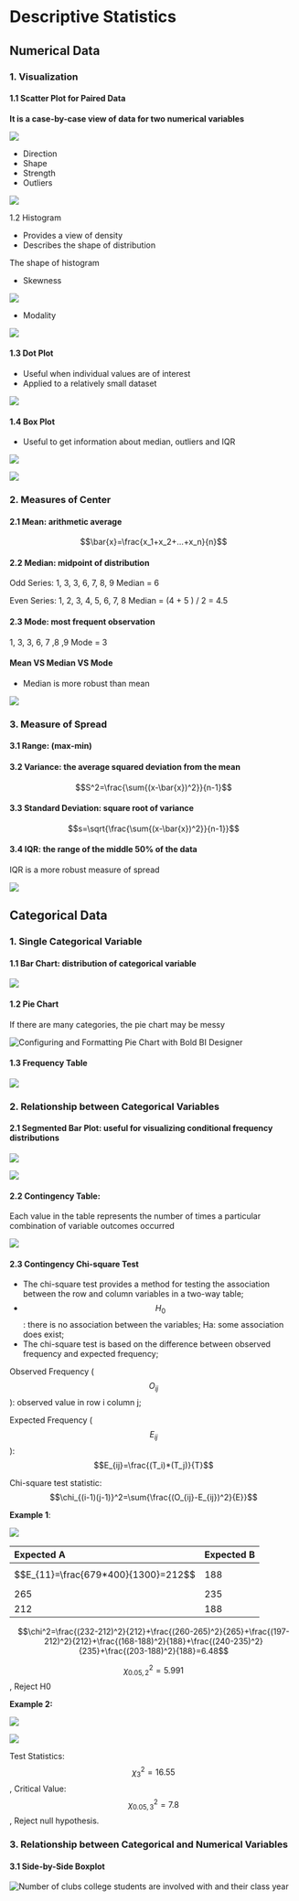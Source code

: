 # Descriptive Statistics

## **Numerical Data**

### **1. Visualization**

#### **1.1 Scatter Plot for Paired Data**

**It is a case-by-case view of data for two numerical variables**

![](https://lh6.googleusercontent.com/7szVcsXr50JvOFP7DZC8nhODJ7QS_5AVhSaLMTex6813fkUm_geQbTbx25-UWa4BQZhy4Gk6OmFy38A-3tp6hioGsXAmC1HU9y5qB9ZCypZ2T-BYWa4AkdqQ2dIRVHzMGx0hH62JmMc)

* Direction
* Shape
* Strength
* Outliers

![](https://lh3.googleusercontent.com/O7cOiFmYMsFqJ0iatiOxpv-2MEvoDykfuC6410SO2FHU1OXfGIgOsb83GPj-HuI8j6ImPahHKViSZDcHCXa6qHotu_03Af3FzsUZ-PkfmRGNkC9qFzZje3yi4vw4Bi3k_aGx4Ja6p3M)

1.2 Histogram

* Provides a view of density
* Describes the shape of distribution

The shape of histogram

* Skewness

![](https://lh3.googleusercontent.com/HMzPbPXCamNCL6iVrcZIBWvGFS6865EyUejxOcde0Zanv9ZTSLK65hy3Jz3gyfU5SkrnzXwQC5yPShiAplLvyVU-5IqBLqghibWTIy9mMZxahXFoWrGjZKWD5X9sBBaoIujHCBvDVHg)

* Modality

![](https://lh6.googleusercontent.com/CEZ9P0I_Laxgp4JOFiNFh6v8zOOBK1ksXxowoY-w68RtBCoo5MUh8LqeKo6HHHPy0zL-wbShdmKWWleMDTGZTiZaGuGHZeMNX5zXI3-UizHRTvSrx1ZHxirpCH045gftqIeKL2c5ZE0)

#### 1.3 Dot Plot

* Useful when individual values are of interest
* Applied to a relatively small dataset

![](https://lh6.googleusercontent.com/nJs1ZRDWLoksHn186RbCplkefTQwTYLGPzOOtVmUTtZCrXGXqW9DVcx7E0WnztpxKQvUPH79iiiRhxG5v4Vdun0kEObcf4HkHXSPWpPL6jwWd74jrNCDf2ZEliddVKWyPAiG_Klz5DE)

#### 1.4 Box Plot

* Useful to get information about median, outliers and IQR

![](https://lh5.googleusercontent.com/BCn05Lqd6B8uAWe6SuGBjMmBPfEySe9ktlUcNmq16dp77n_yAOf_liz4iQBgEcm25dJMudCMOmGkEvnGRCE5pU9QrNLW6nfPzaDPwcRuQ5WYESdh0ZaAUNw--csPxqqvb23X4qfjIF4)

![](https://lh6.googleusercontent.com/8O8hQJTwbuJmAmCIZ-rUpG7VOlSDUsXQ1h6jDFCFxZawI_yxuUeBRpC6BThjLebv2Iwcy9UE-3URM8R2yFSAtCjmUhMzI3KPYs9ZDuR3RgVcRceCFDrQqsKs8UQfZGZNRPa1_HHuX00)

### 2. Measures of Center

#### 2.1 Mean: arithmetic average

$$\bar{x}=\frac{x_1+x_2+...+x_n}{n}$$ 

#### 2.2 Median: midpoint of distribution

Odd Series: 1, 3, 3, 6, 7, 8, 9       Median = 6

Even Series: 1, 2, 3, 4, 5, 6, 7, 8  Median = \(4 + 5 \) / 2 = 4.5

#### 2.3 Mode: most frequent observation

1, 3, 3, 6, 7 ,8 ,9   Mode = 3

#### Mean VS Median VS Mode

* Median is more robust than mean

![](https://lh4.googleusercontent.com/y3YcdaoG4NWpmt6iuExOmwaMj2WUT-eExQv4ilaKKM-8i2gsenJpKOfYM-4TCiJ9JxB1gjEFOmKYbsnUuOl2vEvlV1VIv1D8CDleyNO9FYo0d8PI-V_Uhz-B11zmTY3PacC0TvxuSt8)

### 3. Measure of Spread

#### 3.1 Range: \(max-min\)

#### 3.2 Variance: the average squared deviation from the mean

$$S^2=\frac{\sum{(x-\bar{x})^2}}{n-1}$$ 

#### 3.3 Standard Deviation: square root of variance

$$s=\sqrt{\frac{\sum{(x-\bar{x})^2}}{n-1}}$$

#### 3.4 IQR: the range of the middle 50% of the data

IQR is a more robust measure of spread

![](https://lh4.googleusercontent.com/W-30PfVyZbre-_5Gl1Aw_xWtIar7y7eLTNPJd3Rsggnmj_y8XMRVz94DhMaDbcxi5v-3Za5DungDMF-o5UJ3strmue8jb_onos7R0iW8QxO9h_g2XP_qe3p-WT5PCGpBEwWTgUJDv1M)

## Categorical Data

### 1. Single Categorical Variable

#### 1.1 Bar Chart: distribution of categorical variable

![](https://lh6.googleusercontent.com/TzTaV0w8JuX1jm9P8c4UKOfR3cB0hLfo6pxup3eANRqIuI7QYnc6qpgw7RpQ3mJ4D2D9V9tbdh50rdILlSUG-XpWQvWPAN_xgx446uKvqOgduI0K-OQV1AUGfM8CaAgeeun0IfeSvys)

#### 1.2 Pie Chart

If there are many categories, the pie chart may be messy

![Configuring and Formatting Pie Chart with Bold BI Designer](https://lh6.googleusercontent.com/gQJeAsZxOesOqJAiDO4C02JN4QkQVTCGizloyBCWhqTETNMzgXjliZRJu-GlpdkJu-K1rULwtdgTpgg21FRK9wOPDv4v9Xb3n6fG4OybB7SV6Dx-HqKD6EB0HvNm3_V_SRjmO5oMZcA)

#### 1.3 Frequency Table

![](https://lh5.googleusercontent.com/C2exRYfvPloUomA-ZASUNn39dKUlVhkH1gx5wdjBa_FTOJ8UUuBmK_rCmuFWbUX2KyW7Aw96WtDUF8etvh0mabx4nVu6uSO_TAVZI8cgfn0JLx9exri3XjnsQbmTbb14slazXbPII54)

### 2. Relationship between Categorical Variables

#### 2.1 Segmented Bar Plot: useful for visualizing conditional **frequency distributions**

![](https://lh4.googleusercontent.com/F1l_xm1dbNK94fBWkZzsli5bbC9gbTibCiWuNe3JaErnXZh5clu34Xau6-Mhi3GYnJGOVzH4z197SAQIip7uAb2mReyM26-yWPbWKdxm1r5jZsMmWu3ws-4Uv56DNi7TWX7QIjOzKew)

![](https://lh5.googleusercontent.com/dLaaOOhdUZm1TPSrJ8xQLEtbVo0ZoR4RK1qsX0Kbs8qjgPFCwFxdHyzRn6oFfnKDnit1Z5oE7xRIj_456QQfdkQDUkYCdQu22hM0VZ9bfKUn_lPS4OfeA1ZPitRzF2BKlHL6wgQqob4)

#### 2.2 Contingency Table: 

Each value in the table represents the number of times a particular combination of variable outcomes occurred

![](https://lh3.googleusercontent.com/VEWd9vf-ksIZAFO6mRPzAvzFdELJ9YNvDKaHcAEzQxPRRdc0vyT8sXZWvvs84HyfGzaNZgeiGeLZ75-Xd-DxUkESgqedbH5GVw7NRRobr3dphnjEdUrcT4q_K_Y7ywk7Uoc10qsXjm0)

#### 2.3 Contingency Chi-square Test

* The chi-square test provides a method for testing the association between the row and column variables in a two-way table;
* $$H_0$$ : there is no association between the variables; Ha: some association does exist;
* The chi-square test is based on the difference between observed frequency and expected frequency;

Observed Frequency \( $$O_{ij}$$\): observed value in row i column j;

Expected Frequency \( $$E_{ij}$$\):  $$E_{ij}=\frac{(T_i)*(T_j)}{T}$$

Chi-square test statistic: $$\chi_{(i-1)(j-1)}^2=\sum{\frac{(O_{ij}-E_{ij})^2}{E}}$$ 

**Example 1**:

![](https://lh5.googleusercontent.com/YtZcRc1gkKSno3noAYsDPgiC6tPq_uMMvnRa_OjuGVJajuqWlJggsoJhUUFkezta5dTTyMcK8E87-YVr8jxSdFjBsY6m2ru43bpdRhRziMQeTS0rfDBMT_Gmjo13xp2SvIFQNjsKKAk)

| Expected A | Expected B |
| :--- | :--- |
| $$E_{11}=\frac{679*400}{1300}=212$$  | 188 |
| 265 | 235 |
| 212 | 188 |

$$\chi^2=\frac{(232-212)^2}{212}+\frac{(260-265)^2}{265}+\frac{(197-212)^2}{212}+\frac{(168-188)^2}{188}+\frac{(240-235)^2}{235}+\frac{(203-188)^2}{188}=6.48$$

$$\chi_{0.05,2}^2=5.991$$ , Reject H0

**Example 2:**

![](https://lh3.googleusercontent.com/ISKmgAVhvg3V6qqmaAiSRMLacYj2eXA6i1cyD-tZxd8jufaFf5dbu_enU7aJA4ozF2LzZqOeqMQ8ElfmCn1VgVygLq3XMT4qsisB4XaYPs6xVHwfZXy9lOIGXJ_ndZTMyPedOQSG8bI)

![](https://lh3.googleusercontent.com/2BHGaFcj5KszlQimOkY92H3t766I2iw25lxY-gZuoDhd6qS9oTV1CsI4BVL6pBA9ZNyoAbBbiRzjSn1r9zCfRq-Bnt7HHuKDIEVJ_CNE6Y78JnitZJqaDEmkVbH_6QFJXj_dpXyZlxw)

Test Statistics: $$\chi_3^2=16.55$$ , Critical Value: $$\chi_{0.05, 3}^2=7.8$$, Reject null hypothesis.

### 3. Relationship between **Categorical and Numerical Variables**

#### **3.1 Side-by-Side Boxplot**

![Number of clubs college students are involved with and their class year](https://lh6.googleusercontent.com/mp1p4AuV3Nox3BXfmo5QOWG_ok76_QBeXH1Qy8LBNeQ5I5lym873rmKMOd4hMNc4eM5G9ntUE6KQjgIRvsdv_LXjERGfZu3bmSGDiCjWSZyXC1kL9OIIkeMYm5uek7S7rWZdZoKB-8U)

